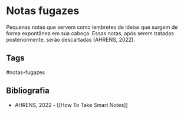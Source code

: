 # Notas fugazes

Pequenas notas que servem como lembretes de ideias que surgem de forma expontânea em sua cabeça. Essas notas, após serem tratadas posteriormente, serão descartadas (AHRENS, 2022).

## Tags

#notas-fugazes


## Bibliografia

- AHRENS, 2022 - [[How To Take Smart Notes]]